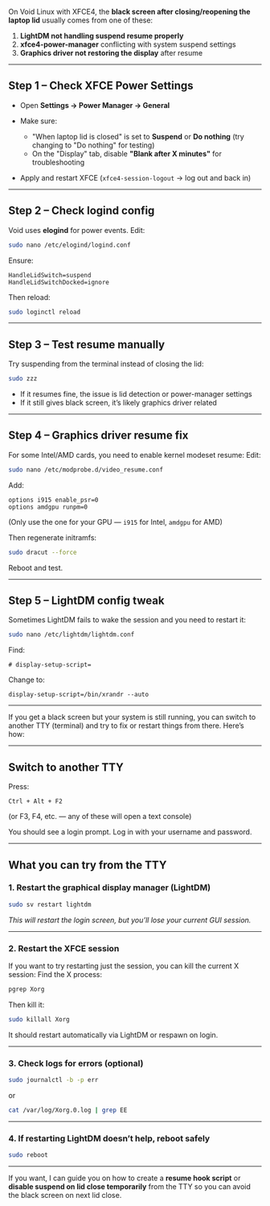 On Void Linux with XFCE4, the **black screen after closing/reopening the laptop lid** usually comes from one of these:

1. **LightDM not handling suspend resume properly**
2. **xfce4-power-manager** conflicting with system suspend settings
3. **Graphics driver not restoring the display** after resume

---

## **Step 1 – Check XFCE Power Settings**

* Open **Settings → Power Manager → General**
* Make sure:

  * "When laptop lid is closed" is set to **Suspend** or **Do nothing** (try changing to "Do nothing" for testing)
  * On the "Display" tab, disable **"Blank after X minutes"** for troubleshooting
* Apply and restart XFCE (`xfce4-session-logout` → log out and back in)

---

## **Step 2 – Check logind config**

Void uses **elogind** for power events.
Edit:

```bash
sudo nano /etc/elogind/logind.conf
```

Ensure:

```
HandleLidSwitch=suspend
HandleLidSwitchDocked=ignore
```

Then reload:

```bash
sudo loginctl reload
```

---

## **Step 3 – Test resume manually**

Try suspending from the terminal instead of closing the lid:

```bash
sudo zzz
```

* If it resumes fine, the issue is lid detection or power-manager settings
* If it still gives black screen, it’s likely graphics driver related

---

## **Step 4 – Graphics driver resume fix**

For some Intel/AMD cards, you need to enable kernel modeset resume:
Edit:

```bash
sudo nano /etc/modprobe.d/video_resume.conf
```

Add:

```
options i915 enable_psr=0
options amdgpu runpm=0
```

(Only use the one for your GPU — `i915` for Intel, `amdgpu` for AMD)

Then regenerate initramfs:

```bash
sudo dracut --force
```

Reboot and test.

---

## **Step 5 – LightDM config tweak**

Sometimes LightDM fails to wake the session and you need to restart it:

```bash
sudo nano /etc/lightdm/lightdm.conf
```

Find:

```
# display-setup-script=
```

Change to:

```
display-setup-script=/bin/xrandr --auto
```

---

If you get a black screen but your system is still running, you can switch to another TTY (terminal) and try to fix or restart things from there. Here’s how:

---

## Switch to another TTY

Press:

```
Ctrl + Alt + F2
```

(or F3, F4, etc. — any of these will open a text console)

You should see a login prompt. Log in with your username and password.

---

## What you can try from the TTY

### 1. Restart the graphical display manager (LightDM)

```bash
sudo sv restart lightdm
```

*This will restart the login screen, but you’ll lose your current GUI session.*

---

### 2. Restart the XFCE session

If you want to try restarting just the session, you can kill the current X session:
Find the X process:

```bash
pgrep Xorg
```

Then kill it:

```bash
sudo killall Xorg
```

It should restart automatically via LightDM or respawn on login.

---

### 3. Check logs for errors (optional)

```bash
sudo journalctl -b -p err
```

or

```bash
cat /var/log/Xorg.0.log | grep EE
```

---

### 4. If restarting LightDM doesn’t help, reboot safely

```bash
sudo reboot
```

---

If you want, I can guide you on how to create a **resume hook script** or **disable suspend on lid close temporarily** from the TTY so you can avoid the black screen on next lid close.

